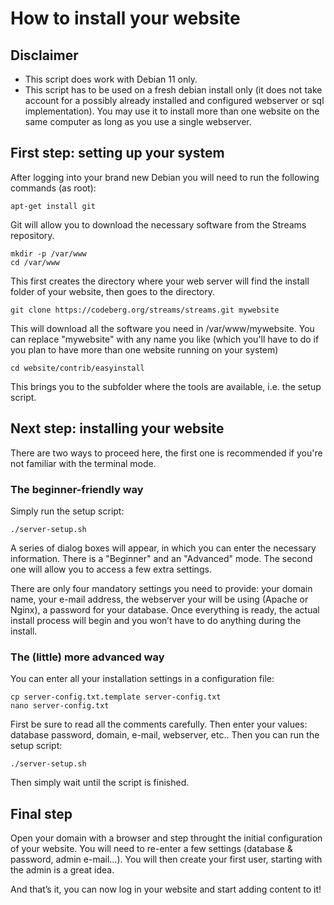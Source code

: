 # How to install your website

## Disclaimer

- This script does work with Debian 11 only.
- This script has to be used on a fresh debian install only (it does not take account for a possibly already installed and configured webserver or sql implementation). You may use it to install more than one website on the same computer as long as you use a single webserver.

## First step: setting up your system

After logging into your brand new Debian you will need to run the following commands (as root):

    apt-get install git

Git will allow you to download the necessary software from the Streams repository.

    mkdir -p /var/www
    cd /var/www

This first creates the directory where your web server will find the install folder of your website, then goes to the directory.

    git clone https://codeberg.org/streams/streams.git mywebsite

This will download all the software you need in /var/www/mywebsite. You can replace "mywebsite" with any name you like (which you'll have to do if you plan to have more than one website running on your system)

    cd website/contrib/easyinstall

This brings you to the subfolder where the tools are available, i.e. the setup script.

## Next step: installing your website

There are two ways to proceed here, the first one is recommended if you're not familiar with the terminal mode.

### The beginner-friendly way

Simply run the setup script:

    ./server-setup.sh

A series of dialog boxes will appear, in which you can enter the necessary information. There is a "Beginner" and an "Advanced" mode. The second one will allow you to access a few extra settings.

There are only four mandatory settings you need to provide: your domain name, your e-mail address, the webserver your will be using (Apache or Nginx), a password for your database. Once everything is ready, the actual install process will begin and you won’t have to do anything during the install.

### The (little) more advanced way

You can enter all your installation settings in a configuration file:

    cp server-config.txt.template server-config.txt
    nano server-config.txt

First be sure to read all the comments carefully. Then enter your values: database password, domain, e-mail, webserver, etc.. Then you can run the setup script:

    ./server-setup.sh

Then simply wait until the script is finished.

## Final step 

Open your domain with a browser and step throught the initial configuration of your website. You will need to re-enter a few settings (database & password, admin e-mail…). You will then create your first user, starting with the admin is a great idea.

And that’s it, you can now log in your website and start adding content to it!
